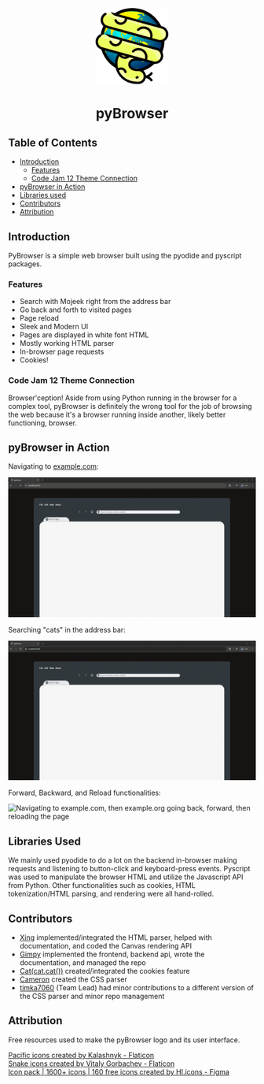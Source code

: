 <div align="center">
    <picture>
      <img width="150px" alt="pybrowser logo" src="./docs/assets/pybrowser_logo.png">
    </picture>
      <div align="center">
         <h1>pyBrowser</h1>
      </div>
</div>

## Table of Contents

* [Introduction](#introduction)
  * [Features](#features)
  * [Code Jam 12 Theme Connection](#code-jam-12-theme-connection)
* [pyBrowser in Action](#pybrowser-in-action)
* [Libraries used](#libraries-used)
* [Contributors](#contributors)
* [Attribution](#attribution)

## Introduction

PyBrowser is a simple web browser built using the pyodide and pyscript packages.

### Features

*   Search with Mojeek right from the address bar
*   Go back and forth to visited pages
*   Page reload
*   Sleek and Modern UI
*   Pages are displayed in white font HTML
*   Mostly working HTML parser
*   In-browser page requests
*   Cookies!

### Code Jam 12 Theme Connection

Browser'ception! Aside from using Python running in the browser for a complex tool, pyBrowser is definitely the wrong tool for the job of browsing the web because it's a browser running inside another, likely better functioning, browser.

## pyBrowser in Action

Navigating to [example.com](https://www.example.com):

![Navigating to https://www.example.com from the pyBrowser address bar.](/docs/assets/pyBrowserEx.gif)

Searching "cats" in the address bar:

![Searching for "cats" in the address bar using the Mojeek search engine.](/docs/assets/pyBrowserSearchEx.gif)

Forward, Backward, and Reload functionalities:

![Navigating to example.com, then example.org going back, forward, then reloading the page](/docs/assets/pyBrowserForwardBackwardReload.gif)

## Libraries Used

We mainly used pyodide to do a lot on the backend in-browser making requests and listening to button-click and keyboard-press events. Pyscript was used to manipulate the browser HTML and utilize the Javascript API from Python. Other functionalities such as cookies, HTML tokenization/HTML parsing, and rendering were all hand-rolled.

## Contributors

* <a href="https://github.com/xing216">Xing</a> implemented/integrated the HTML parser, helped with documentation, and coded the Canvas rendering API
* <a href="https://github.com/Gimpy3887">Gimpy</a> implemented the frontend, backend api, wrote the documentation, and managed the repo
* <a href="https://github.com/bast0006">Cat(cat.cat())</a> created/integrated the cookies feature
* <a href="https://github.com/cameronabel">Cameron</a> created the CSS parser
* <a href="https://github.com/poti1">timka7060</a> (Team Lead) had minor contributions to a different version of the CSS parser and minor repo management

## Attribution
Free resources used to make the pyBrowser logo and its user interface.  

<a href="https://www.flaticon.com/free-icons/pacific" title="pacific icons">Pacific icons created by Kalashnyk - Flaticon</a>  
<a href="https://www.flaticon.com/free-icons/snake" title="snake icons">Snake icons created by Vitaly Gorbachev - Flaticon</a>  
<a href="https://www.figma.com/community/file/1159604531253325245" title="ui icons">Icon pack | 1600+ icons | 160 free icons created by HI.icons - Figma</a>
